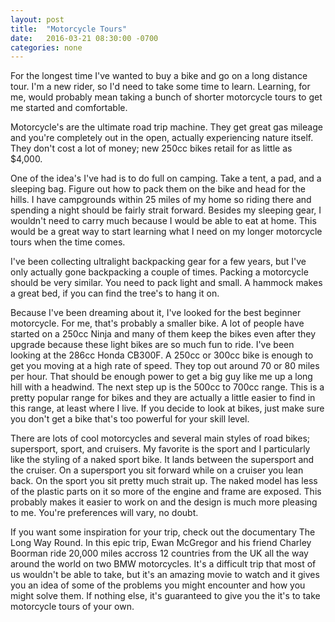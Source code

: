 ```yaml
---
layout: post
title:  "Motorcycle Tours"
date:   2016-03-21 08:30:00 -0700
categories: none
---
```

For the longest time I've wanted to buy a bike and go on a long distance tour. I'm a new rider, so I'd need to take some time to learn. Learning, for me, would probably mean taking a bunch of shorter motorcycle tours to get me started and comfortable.

Motorcycle's are the ultimate road trip machine. They get great gas mileage and you're completely out in the open, actually experiencing nature itself. They don't cost a lot of money; new 250cc bikes retail for as little as $4,000.

One of the idea's I've had is to do full on camping. Take a tent, a pad, and a sleeping bag. Figure out how to pack them on the bike and head for the hills. I have campgrounds within 25 miles of my home so riding there and spending a night should be fairly strait forward. Besides my sleeping gear, I wouldn't need to carry much because I would be able to eat at home. This would be a great way to start learning what I need on my longer motorcycle tours when the time comes.

I've been collecting ultralight backpacking gear for a few years, but I've only actually gone backpacking a couple of times. Packing a motorcycle should be very similar. You need to pack light and small. A hammock makes a great bed, if you can find the tree's to hang it on.

Because I've been dreaming about it, I've looked for the best beginner motorcycle. For me, that's probably a smaller bike. A lot of people have started on a 250cc Ninja and many of them keep the bikes even after they upgrade because these light bikes are so much fun to ride. I've been looking at the 286cc Honda CB300F. A 250cc or 300cc bike is enough to get you moving at a high rate of speed. They top out around 70 or 80 miles per hour. That should be enough power to get a big guy like me up a long hill with a headwind. The next step up is the 500cc to 700cc range. This is a pretty popular range for bikes and they are actually a little easier to find in this range, at least where I live. If you decide to look at bikes, just make sure you don't get a bike that's too powerful for your skill level.

There are lots of cool motorcycles and several main styles of road bikes; supersport, sport, and cruisers. My favorite is the sport and I particularly like the styling of a naked sport bike. It lands between the supersport and the cruiser. On a supersport you sit forward while on a cruiser you lean back. On the sport you sit pretty much strait up. The naked model has less of the plastic parts on it so more of the engine and frame are exposed. This probably makes it easier to work on and the design is much more pleasing to me. You're preferences will vary, no doubt.

If you want some inspiration for your trip, check out the documentary The Long Way Round. In this epic trip, Ewan McGregor and his friend Charley Boorman ride 20,000 miles accross 12 countries from the UK all the way around the world on two BMW motorcycles. It's a difficult trip that most of us wouldn't be able to take, but it's an amazing movie to watch and it gives you an idea of some of the problems you might encounter and how you might solve them. If nothing else, it's guaranteed to give you the it's to take motorcycle tours of your own.